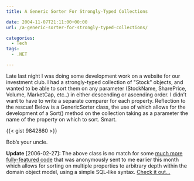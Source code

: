 ```yaml
---
title: A Generic Sorter For Strongly-Typed Collections

date: 2004-11-07T21:11:00+00:00
url: /a-generic-sorter-for-strongly-typed-collections/

categories:
  - Tech
tags:
  - .NET

---
```


Late last night I was doing some development work on a website for our investment club. I had a strongly-typed collection of "Stock" objects, and wanted to be able to sort them on any parameter (StockName, SharePrice, Volume, MarketCap, etc..) in either descending or ascending order. I didn’t want to have to write a separate comparer for each property. Reflection to the rescue! Below is a GenericSorter class, the use of which allows for the development of a Sort() method on the collection taking as a parameter the name of the property on which to sort. Smart.

{{< gist 9842860 >}}

Bob’s your uncle.

**Update** [2006-02-27]: The above class is no match for some [much more fully-featured code][1] that was anonymously sent to me earlier this month which allows for sorting on multiple properties to arbitrary depth within the domain object model, using a simple SQL-like syntax. [Check it out&#8230;][1]

 [1]: https://blog.iannelson.uk/universal-comparer-for-net/